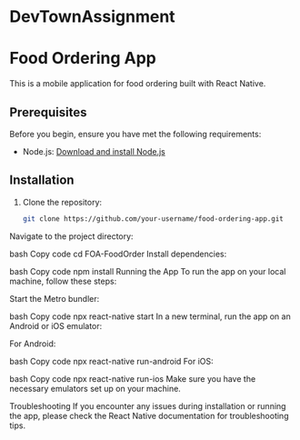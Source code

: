 # DevTownAssignment
 
# Food Ordering App

This is a mobile application for food ordering built with React Native.

## Prerequisites

Before you begin, ensure you have met the following requirements:

- Node.js: [Download and install Node.js](https://nodejs.org/)

## Installation

1. Clone the repository:

   ```bash
   git clone https://github.com/your-username/food-ordering-app.git
Navigate to the project directory:

bash
Copy code
cd FOA-FoodOrder
Install dependencies:

bash
Copy code
npm install
Running the App
To run the app on your local machine, follow these steps:

Start the Metro bundler:

bash
Copy code
npx react-native start
In a new terminal, run the app on an Android or iOS emulator:

For Android:

bash
Copy code
npx react-native run-android
For iOS:

bash
Copy code
npx react-native run-ios
Make sure you have the necessary emulators set up on your machine.

Troubleshooting
If you encounter any issues during installation or running the app, please check the React Native documentation for troubleshooting tips.